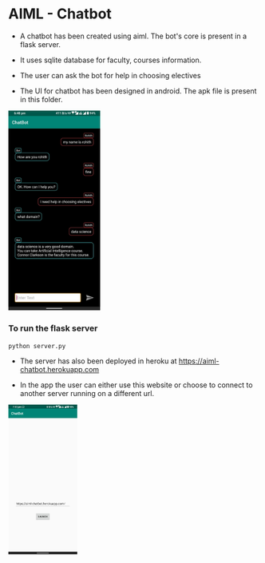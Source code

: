 # AIML - Chatbot

- A chatbot has been created using aiml. The bot's core is present in a flask server. 
- It uses sqlite database for faculty, courses information.
- The user can ask the bot for help in choosing electives

- The UI for chatbot has been designed in android. The apk file is present in this folder.

<img src="./example conversation1 UI.jpeg" height="400px" >

### To run the flask server
<code>python server.py</code>

- The server has also been deployed in heroku at https://aiml-chatbot.herokuapp.com

- In the app the user can either use this website or choose to 
connect to another server running on a different url.

<img src="./homepage.jpeg" height="300px" >